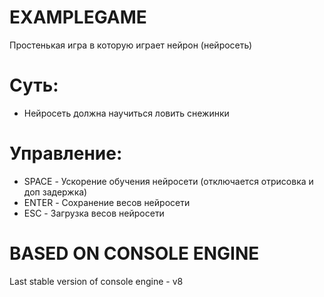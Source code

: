 # __EXAMPLEGAME__
Простенькая игра в которую играет нейрон (нейросеть)

# Суть:
* Нейросеть должна научиться ловить снежинки

# Управление:
* SPACE - Ускорение обучения нейросети (отключается отрисовка и доп задержка)
* ENTER - Сохранение весов нейросети
* ESC - Загрузка весов нейросети

# BASED ON CONSOLE ENGINE
Last stable version of console engine - v8